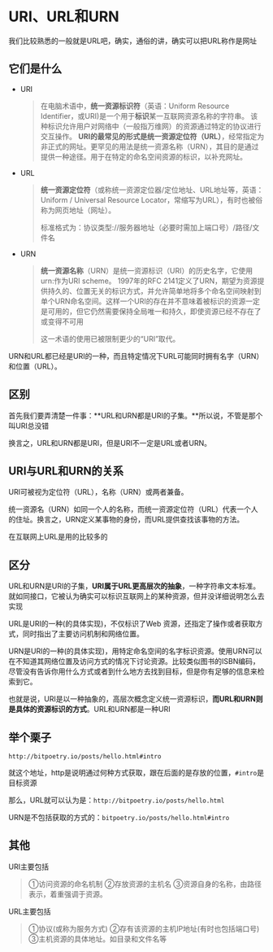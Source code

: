 # URI、URL和URN

我们比较熟悉的一般就是URL吧，确实，通俗的讲，确实可以把URL称作是网址

## 它们是什么

-   URI

    >   在电脑术语中，**统一资源标识符**（英语：Uniform Resource Identifier，或URI)是一个用于**标识**某一互联网资源名称的字符串。 该种标识允许用户对网络中（一般指万维网）的资源通过特定的协议进行交互操作。
    >   **URI的最常见的形式是统一资源定位符（URL）**，经常指定为非正式的网址。更罕见的用法是统一资源名称（URN），其目的是通过提供一种途径。用于在特定的命名空间资源的标识，以补充网址。

-   URL

    >   **统一资源定位符**（或称统一资源定位器/定位地址、URL地址等，英语：Uniform / Universal Resource Locator，常缩写为URL），有时也被俗称为网页地址（网址）。
    >
    >   标准格式为：协议类型://服务器地址（必要时需加上端口号）/路径/文件名

-   URN

    >   **统一资源名称**（URN）是统一资源标识（URI）的历史名字，它使用urn:作为URI scheme。
    >   1997年的RFC 2141定义了URN，期望为资源提供持久的、位置无关的标识方式，并允许简单地将多个命名空间映射到单个URN命名空间。这样一个URI的存在并不意味着被标识的资源一定是可用的，但它仍然需要保持全局唯一和持久，即使资源已经不存在了或变得不可用
    >
    >   这一术语的使用已被限制更少的“URI”取代。

URN和URL都已经是URI的一种，而且特定情况下URL可能同时拥有名字（URN）和位置（URL）。

## 区别

首先我们要弄清楚一件事：**URL和URN都是URI的子集。**所以说，不管是那个叫URI总没错

换言之，URL和URN都是URI，但是URI不一定是URL或者URN。

## URI与URL和URN的关系

URI可被视为定位符（URL），名称（URN）或两者兼备。

统一资源名（URN）如同一个人的名称，而统一资源定位符（URL）代表一个人的住址。换言之，URN定义某事物的身份，而URL提供查找该事物的方法。

在互联网上URL是用的比较多的

## 区分

URL和URN是URI的子集，**URI属于URL更高层次的抽象**，一种字符串文本标准。就如同接口，它被认为确实可以标识互联网上的某种资源，但并没详细说明怎么去实现

URL是URI的一种(的具体实现)，不仅标识了Web 资源，还指定了操作或者获取方式，同时指出了主要访问机制和网络位置。

URN是URI的一种(的具体实现)，用特定命名空间的名字标识资源。使用URN可以在不知道其网络位置及访问方式的情况下讨论资源。比较类似图书的ISBN编码，尽管没有告诉你用什么方式或者到什么地方去找到目标，但是你有足够的信息来检索到它。

也就是说，URI是以一种抽象的，高层次概念定义统一资源标识，**而URL和URN则是具体的资源标识的方式**。URL和URN都是一种URI

## 举个栗子

`http://bitpoetry.io/posts/hello.html#intro`

就这个地址，http是说明通过何种方式获取，跟在后面的是存放的位置，`#intro`是目标资源

那么，URL就可以认为是：`http://bitpoetry.io/posts/hello.html`

URN是不包括获取的方式的：`bitpoetry.io/posts/hello.html#intro`

## 其他

URI主要包括

>   ①访问资源的命名机制
>   ②存放资源的主机名
>   ③资源自身的名称，由路径表示，着重强调于资源。

URL主要包括

>   ①协议(或称为服务方式)
>   ②存有该资源的主机IP地址(有时也包括端口号)
>   ③主机资源的具体地址。如目录和文件名等